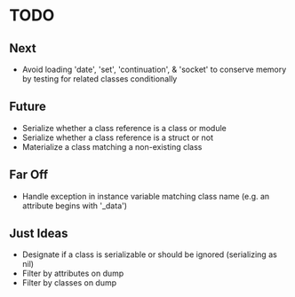 # TODO

## Next

- Avoid loading 'date', 'set', 'continuation', & 'socket' to conserve memory by testing for related classes conditionally

## Future

- Serialize whether a class reference is a class or module
- Serialize whether a class reference is a struct or not
- Materialize a class matching a non-existing class

## Far Off
    
- Handle exception in instance variable matching class name (e.g. an attribute begins with '_data')

## Just Ideas

- Designate if a class is serializable or should be ignored (serializing as nil)
- Filter by attributes on dump
- Filter by classes on dump
